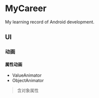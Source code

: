 # MyCareer
My learning record of Android development.

## UI 
### 动画
#### 属性动画
* ValueAnimator
* ObjectAnimator
> 含对象属性
